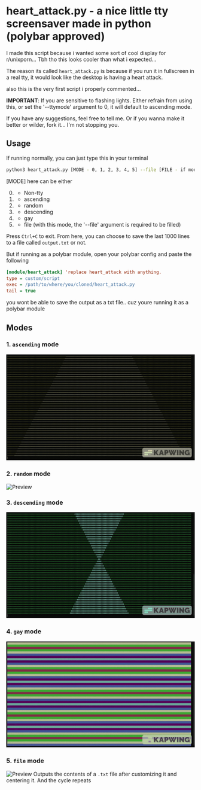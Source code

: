 # heart_attack.py - a nice little tty screensaver made in python (polybar approved)

I made this script because i wanted some sort of cool display for r/unixporn... Tbh tho this looks cooler than what i expected...

The reason its called `heart_attack.py` is because if you run it in fullscreen in a real tty, it would look like the desktop is having a heart attack.

also this is the very first script i properly commented...

**IMPORTANT**: If you are sensitive to flashing lights. Either refrain from using this, or set the '--ttymode' argument to 0, it will default to ascending mode.

If you have any suggestions, feel free to tell me. Or if you wanna make it better or wilder, fork it... I'm not stopping you.

## Usage
If running normally, you can just type this in your terminal
```bash
python3 heart_attack.py [MODE - 0, 1, 2, 3, 4, 5] --file [FILE - if mode is 5]
```
[MODE] here can be either

0. - Non-tty
1. - ascending
2. - random
3. - descending
4. - gay
5. - file (with this mode, the '--file' argument is required to be filled)

Press `Ctrl+C` to exit. From here, you can choose to save the last 1000 lines to a file called `output.txt` or not.

But if running as a polybar module, open your polybar config and paste the following
```ini
[module/heart_attack] 'replace heart_attack with anything.
type = custom/script
exec = /path/to/where/you/cloned/heart_attack.py
tail = true
```

you wont be able to save the output as a txt file.. cuz youre running it as a polybar module

## Modes
### 1. `ascending` mode
![Preview](gifs/ascending.gif)

### 2. `random` mode
![Preview](gifs/random.gif)

### 3. `descending` mode
![Preview](gifs/descending.gif)

### 4. `gay` mode
![Preview](gifs/gay.gif)

### 5. `file` mode
![Preview](gifs/file.gif)
Outputs the contents of a `.txt` file after customizing it and centering it. And the cycle repeats
